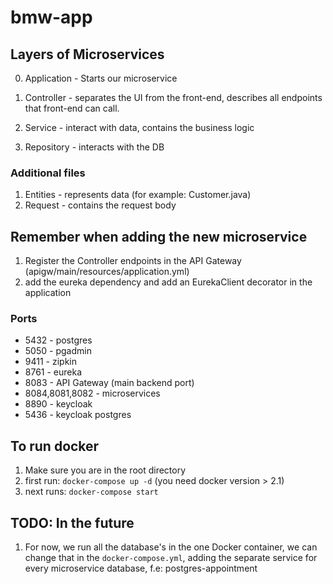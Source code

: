 # bmw-app

## Layers of Microservices

0. Application - Starts our microservice

1. Controller - separates the UI from the front-end,
   describes all endpoints that front-end can call.
   
2. Service - interact with data, contains the business logic

3. Repository - interacts with the DB

### Additional files

1. Entities - represents data (for example: Customer.java)
2. Request - contains the request body

## Remember when adding the new microservice

1. Register the Controller endpoints in the API Gateway (apigw/main/resources/application.yml)
2. add the eureka dependency and add an EurekaClient decorator in the application

### Ports

- 5432 - postgres
- 5050 - pgadmin
- 9411 - zipkin
- 8761 - eureka
- 8083 - API Gateway (main backend port)
- 8084,8081,8082 - microservices
- 8890 - keycloak
- 5436 - keycloak postgres

## To run docker

1. Make sure you are in the root directory
2. first run: `docker-compose up -d` (you need docker version > 2.1)
3. next runs: `docker-compose start`

## TODO: In the future

1. For now, we run all the database's in the one Docker container,
we can change that in the `docker-compose.yml`, adding the separate
   service for every microservice database, f.e: postgres-appointment


